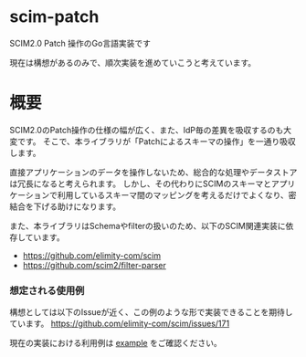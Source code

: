# scim-patch
SCIM2.0 Patch 操作のGo言語実装です

現在は構想があるのみで、順次実装を進めていこうと考えています。

# 概要
SCIM2.0のPatch操作の仕様の幅が広く、また、IdP毎の差異を吸収するのも大変です。
そこで、本ライブラリが「Patchによるスキーマの操作」を一通り吸収します。

直接アプリケーションのデータを操作しないため、総合的な処理やデータストアは冗長になると考えられます。
しかし、その代わりにSCIMのスキーマとアプリケーションで利用しているスキーマ間のマッピングを考えるだけでよくなり、密結合を下げる助けになります。

また、本ライブラリはSchemaやfilterの扱いのため、以下のSCIM関連実装に依存しています。

- https://github.com/elimity-com/scim
- https://github.com/scim2/filter-parser

### 想定される使用例

構想としては以下のIssueが近く、この例のような形で実装できることを期待しています。
https://github.com/elimity-com/scim/issues/171

現在の実装における利用例は [example](./example/README-ja.md) をご確認ください。
